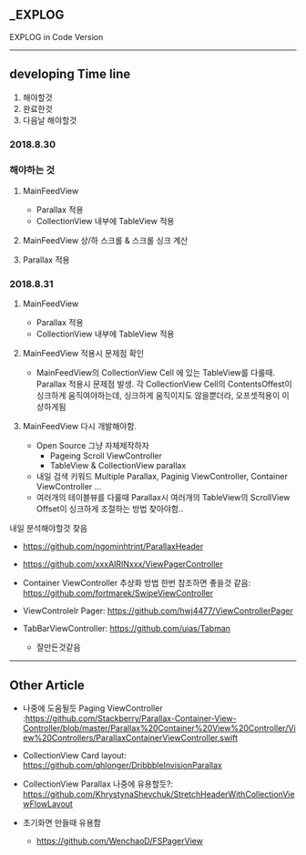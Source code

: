 ## _EXPLOG

EXPLOG in Code Version 

---

## developing Time line 

1. 해야할것 
2. 완료한것 
3. 다음날 해야할것 


### 2018.8.30

### 해야하는 것 

1. MainFeedView 
	- Parallax 적용 
	- CollectionView 내부에 TableView 적용 

2. MainFeedView 상/하 스크롤 & 스크롤 싱크 계산 

3. Parallax 적용 

### 2018.8.31 


1. MainFeedView 
	- Parallax 적용
	- CollectionView 내부에 TableView 적용 

2. MainFeedView 적용시 문제점 확인
	- MainFeedView의 CollectionView Cell 에 있는 TableView를 다룰때. Parallax 적용시 문제점 발생. 각 CollectionView Cell의 ContentsOffest이 싱크하게 움직여야하는데, 싱크하게 움직이지도 않을뿐더라, 오프셋적용이 이상하게됨

3. MainFeedView 다시 개발해야함. 
	- Open Source 그냥 자체제작하자
		- Pageing Scroll ViewController 
		- TableView & CollectionView parallax 
	- 내일 검색 키워드 Multiple Parallax, Paginig ViewController, Container ViewController ...
	- 여러개의 테이블뷰를 다룰때 Parallax시 여러개의 TableView의 ScrollView Offset이 싱크하게 조절하는 방법 찾아야함..

내일 분석해야할것 찾음

- https://github.com/ngominhtrint/ParallaxHeader
- https://github.com/xxxAIRINxxx/ViewPagerController

- Container ViewController 추상화 방법 한번 참조하면 좋을것 같음: https://github.com/fortmarek/SwipeViewController
- ViewControlelr Pager: https://github.com/hwj4477/ViewControllerPager
- TabBarViewController: https://github.com/uias/Tabman
	- 잘만든것같음








----

## Other Article 

- 나중에 도움될듯 Paging ViewController :https://github.com/Stackberry/Parallax-Container-View-Controller/blob/master/Parallax%20Container%20View%20Controller/View%20Controllers/ParallaxContainerViewController.swift

- CollectionView Card layout: https://github.com/qhlonger/DribbbleInvisionParallax
- CollectionView Parallax 나중에 유용할듯?: https://github.com/KhrystynaShevchuk/StretchHeaderWithCollectionViewFlowLayout
- 초기화면 만들때 유용함
	- https://github.com/WenchaoD/FSPagerView